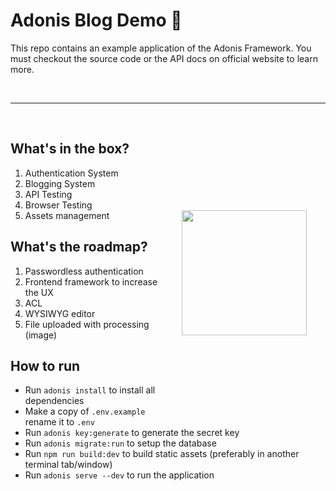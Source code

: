 # Adonis Blog Demo :triangular_ruler:

This repo contains an example application of the Adonis Framework. You must checkout the source code or the API docs on official website to learn more.

<br />
<hr />
<br />

<img src="http://res.cloudinary.com/adonisjs/image/upload/q_100/v1497112678/adonis-purple_pzkmzt.svg" width="200px" align="right" hspace="30px" vspace="140px">

## What's in the box?

1. Authentication System
2. Blogging System
3. API Testing
4. Browser Testing
5. Assets management

## What's the roadmap?

1. Passwordless authentication
2. Frontend framework to increase the UX
3. ACL
4. WYSIWYG editor
5. File uploaded with processing (image)


## How to run

- Run `adonis install` to install all dependencies
- Make a copy of `.env.example` rename it to `.env`
- Run `adonis key:generate` to generate the secret key
- Run `adonis migrate:run` to setup the database
- Run `npm run build:dev` to build static assets (preferably in another terminal tab/window)
- Run `adonis serve --dev` to run the application